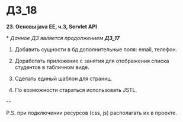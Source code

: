 # ДЗ_18

**23. Основы java EE, ч.3, Servlet API**

\* _Данное ДЗ является продолжением **ДЗ_17**_

1) Добавить сущности в бд дополнительные поля: email, телефон. 

2) Доработать приложение с занятия для отображения списка студентов в табличном виде.

3) Сделать единый шаблон для страниц.

4) По возможности стараться использовать JSTL.

--

P.S. при подключении ресурсов (css, js) располагать их в проекте.

